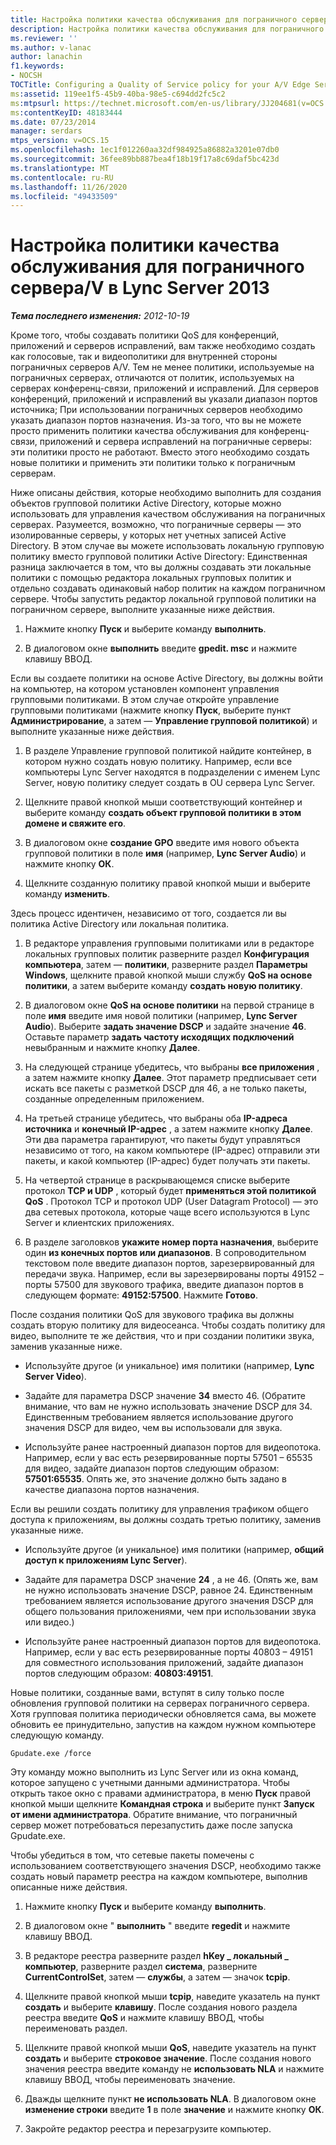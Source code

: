 ```yaml
---
title: Настройка политики качества обслуживания для пограничного сервера/V Edge
description: Настройка политики качества обслуживания для пограничного сервера/V.
ms.reviewer: ''
ms.author: v-lanac
author: lanachin
f1.keywords:
- NOCSH
TOCTitle: Configuring a Quality of Service policy for your A/V Edge Servers
ms:assetid: 119ee1f5-45b9-40ba-98e5-c694dd2fc5c2
ms:mtpsurl: https://technet.microsoft.com/en-us/library/JJ204681(v=OCS.15)
ms:contentKeyID: 48183444
ms.date: 07/23/2014
manager: serdars
mtps_version: v=OCS.15
ms.openlocfilehash: 1ec1f012260aa32df984925a86882a3201e07db0
ms.sourcegitcommit: 36fee89bb887bea4f18b19f17a8c69daf5bc423d
ms.translationtype: MT
ms.contentlocale: ru-RU
ms.lasthandoff: 11/26/2020
ms.locfileid: "49433509"
---
```

# <a name="configuring-a-quality-of-service-policy-for-your-av-edge-servers-in-lync-server-2013"></a>Настройка политики качества обслуживания для пограничного сервера/V в Lync Server 2013

<div data-xmlns="http://www.w3.org/1999/xhtml">

<div class="topic" data-xmlns="http://www.w3.org/1999/xhtml" data-msxsl="urn:schemas-microsoft-com:xslt" data-cs="https://msdn.microsoft.com/">

<div data-asp="https://msdn2.microsoft.com/asp">



</div>

<div id="mainSection">

<div id="mainBody">

<span> </span>

_**Тема последнего изменения:** 2012-10-19_

Кроме того, чтобы создавать политики QoS для конференций, приложений и серверов исправлений, вам также необходимо создать как голосовые, так и видеополитики для внутренней стороны пограничных серверов A/V. Тем не менее политики, используемые на пограничных серверах, отличаются от политик, используемых на серверах конференц-связи, приложений и исправлений. Для серверов конференций, приложений и исправлений вы указали диапазон портов источника; При использовании пограничных серверов необходимо указать диапазон портов назначения. Из-за того, что вы не можете просто применить политики качества обслуживания для конференц-связи, приложений и сервера исправлений на пограничные серверы: эти политики просто не работают. Вместо этого необходимо создать новые политики и применить эти политики только к пограничным серверам.

Ниже описаны действия, которые необходимо выполнить для создания объектов групповой политики Active Directory, которые можно использовать для управления качеством обслуживания на пограничных серверах. Разумеется, возможно, что пограничные серверы — это изолированные серверы, у которых нет учетных записей Active Directory. В этом случае вы можете использовать локальную групповую политику вместо групповой политики Active Directory: Единственная разница заключается в том, что вы должны создавать эти локальные политики с помощью редактора локальных групповых политик и отдельно создавать одинаковый набор политик на каждом пограничном сервере. Чтобы запустить редактор локальной групповой политики на пограничном сервере, выполните указанные ниже действия.

1.  Нажмите кнопку **Пуск** и выберите команду **выполнить**.

2.  В диалоговом окне **выполнить** введите **gpedit. msc** и нажмите клавишу ВВОД.

Если вы создаете политики на основе Active Directory, вы должны войти на компьютер, на котором установлен компонент управления групповыми политиками. В этом случае откройте управление групповыми политиками (нажмите кнопку **Пуск**, выберите пункт **Администрирование**, а затем — **Управление групповой политикой**) и выполните указанные ниже действия.

1.  В разделе Управление групповой политикой найдите контейнер, в котором нужно создать новую политику. Например, если все компьютеры Lync Server находятся в подразделении с именем Lync Server, новую политику следует создать в OU сервера Lync Server.

2.  Щелкните правой кнопкой мыши соответствующий контейнер и выберите команду **создать объект групповой политики в этом домене и свяжите его**.

3.  В диалоговом окне **создание GPO** введите имя нового объекта групповой политики в поле **имя** (например, **Lync Server Audio**) и нажмите кнопку **ОК**.

4.  Щелкните созданную политику правой кнопкой мыши и выберите команду **изменить**.

Здесь процесс идентичен, независимо от того, создается ли вы политика Active Directory или локальная политика.

1.  В редакторе управления групповыми политиками или в редакторе локальных групповых политик разверните раздел **Конфигурация компьютера**, затем — **политики**, разверните раздел **Параметры Windows**, щелкните правой кнопкой мыши службу **QoS на основе политики**, а затем выберите команду **создать новую политику**.

2.  В диалоговом окне **QoS на основе политики** на первой странице в поле **имя** введите имя новой политики (например, **Lync Server Audio**). Выберите **задать значение DSCP** и задайте значение **46**. Оставьте параметр **задать частоту исходящих подключений** невыбранным и нажмите кнопку **Далее**.

3.  На следующей странице убедитесь, что выбраны **все приложения** , а затем нажмите кнопку **Далее**. Этот параметр предписывает сети искать все пакеты с разметкой DSCP для 46, а не только пакеты, созданные определенным приложением.

4.  На третьей странице убедитесь, что выбраны оба **IP-адреса источника** и **конечный IP-адрес** , а затем нажмите кнопку **Далее**. Эти два параметра гарантируют, что пакеты будут управляться независимо от того, на каком компьютере (IP-адрес) отправили эти пакеты, и какой компьютер (IP-адрес) будет получать эти пакеты.

5.  На четвертой странице в раскрывающемся списке выберите протокол **TCP и UDP** , который будет **применяться этой политикой QoS** . Протокол TCP и протокол UDP (User Datagram Protocol) — это два сетевых протокола, которые чаще всего используются в Lync Server и клиентских приложениях.

6.  В разделе заголовков **укажите номер порта назначения**, выберите один **из конечных портов или диапазонов**. В сопроводительном текстовом поле введите диапазон портов, зарезервированный для передачи звука. Например, если вы зарезервированы порты 49152 – порты 57500 для звукового трафика, введите диапазон портов в следующем формате: **49152:57500**. Нажмите **Готово**.

После создания политики QoS для звукового трафика вы должны создать вторую политику для видеосеанса. Чтобы создать политику для видео, выполните те же действия, что и при создании политики звука, заменив указанные ниже.

  - Используйте другое (и уникальное) имя политики (например, **Lync Server Video**).

  - Задайте для параметра DSCP значение **34** вместо 46. (Обратите внимание, что вам не нужно использовать значение DSCP для 34. Единственным требованием является использование другого значения DSCP для видео, чем вы использовали для звука.

  - Используйте ранее настроенный диапазон портов для видеопотока. Например, если у вас есть резервированные порты 57501 – 65535 для видео, задайте диапазон портов следующим образом: **57501:65535**. Опять же, это значение должно быть задано в качестве диапазона портов назначения.

Если вы решили создать политику для управления трафиком общего доступа к приложениям, вы должны создать третью политику, заменив указанные ниже.

  - Используйте другое (и уникальное) имя политики (например, **общий доступ к приложениям Lync Server**).

  - Задайте для параметра DSCP значение **24** , а не 46. (Опять же, вам не нужно использовать значение DSCP, равное 24. Единственным требованием является использование другого значения DSCP для общего пользования приложениями, чем при использовании звука или видео.)

  - Используйте ранее настроенный диапазон портов для видеопотока. Например, если у вас есть резервированные порты 40803 – 49151 для совместного использования приложений, задайте диапазон портов следующим образом: **40803:49151**.

Новые политики, созданные вами, вступят в силу только после обновления групповой политики на серверах пограничного сервера. Хотя групповая политика периодически обновляется сама, вы можете обновить ее принудительно, запустив на каждом нужном компьютере следующую команду.

    Gpudate.exe /force

Эту команду можно выполнить из Lync Server или из окна команд, которое запущено с учетными данными администратора. Чтобы открыть такое окно с правами администратора, в меню **Пуск** правой кнопкой мыши щелкните **Командная строка** и выберите пункт **Запуск от имени администратора**. Обратите внимание, что пограничный сервер может потребоваться перезапустить даже после запуска Gpudate.exe.

Чтобы убедиться в том, что сетевые пакеты помечены с использованием соответствующего значения DSCP, необходимо также создать новый параметр реестра на каждом компьютере, выполнив описанные ниже действия.

1.  Нажмите кнопку **Пуск** и выберите команду **выполнить**.

2.  В диалоговом окне " **выполнить** " введите **regedit** и нажмите клавишу ВВОД.

3.  В редакторе реестра разверните раздел **hKey \_ локальный \_ компьютер**, разверните раздел **система**, разверните **CurrentControlSet**, затем — **службы**, а затем — значок **tcpip**.

4.  Щелкните правой кнопкой мыши **tcpip**, наведите указатель на пункт **создать** и выберите **клавишу**. После создания нового раздела реестра введите **QoS** и нажмите клавишу ВВОД, чтобы переименовать раздел.

5.  Щелкните правой кнопкой мыши **QoS**, наведите указатель на пункт **создать** и выберите **строковое значение**. После создания нового значения реестра введите команду не **использовать NLA** и нажмите клавишу ВВОД, чтобы переименовать значение.

6.  Дважды щелкните пункт **не использовать NLA**. В диалоговом окне **изменение строки** введите **1** в поле **значение** и нажмите кнопку **ОК**.

7.  Закройте редактор реестра и перезагрузите компьютер.

</div>

<span> </span>

</div>

</div>

</div>

